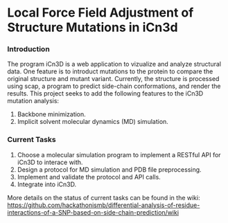 # Local Force Field Adjustment of Structure Mutations in iCn3d

### Introduction

The program iCn3D is a web application to vizualize and analyze structural data. One feature is to introduct mutations to the protein to compare the original structure and mutant variant. Currently, the structure is processed using scap, a program to predict side-chain conformations, and render the results. This project seeks to add the following features to the iCn3D mutation analysis:

1. Backbone minimization.
2. Implicit solvent molecular dynamics (MD) simulation.

### Current Tasks

1. Choose a molecular simulation program to implement a RESTful API for iCn3D to interace with.
2. Design a protocol for MD simulation and PDB file preprocessing.
3. Implement and validate the protocol and API calls.
4. Integrate into iCn3D. 

More details on the status of current tasks can be found in the wiki: https://github.com/hackathonismb/differential-analysis-of-residue-interactions-of-a-SNP-based-on-side-chain-prediction/wiki 
